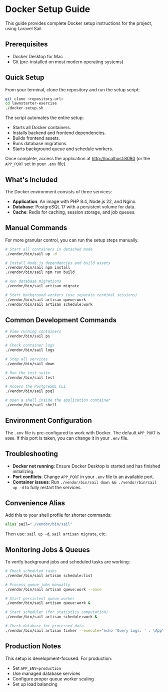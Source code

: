 # Docker Setup Guide

This guide provides complete Docker setup instructions for the project, using Laravel Sail.

## Prerequisites

- Docker Desktop for Mac
- Git (pre-installed on most modern operating systems)

## Quick Setup

From your terminal, clone the repository and run the setup script:

```bash
git clone <repository-url>
cd lawnstarter-exercise
./docker-setup.sh
```

The script automates the entire setup:
- Starts all Docker containers.
- Installs backend and frontend dependencies.
- Builds frontend assets.
- Runs database migrations.
- Starts background queue and schedule workers.

Once complete, access the application at <http://localhost:8080> (or the `APP_PORT` set in your `.env` file).

## What's Included

The Docker environment consists of three services:
- **Application**: An image with PHP 8.4, Node.js 22, and Nginx.
- **Database**: PostgreSQL 17 with a persistent volume for data.
- **Cache**: Redis for caching, session storage, and job queues.

## Manual Commands

For more granular control, you can run the setup steps manually.

```bash
# Start all containers in detached mode
./vendor/bin/sail up -d

# Install Node.js dependencies and build assets
./vendor/bin/sail npm install
./vendor/bin/sail npm run build

# Run database migrations
./vendor/bin/sail artisan migrate

# Start background workers (use separate terminal sessions)
./vendor/bin/sail artisan queue:work
./vendor/bin/sail artisan schedule:work
```

## Common Development Commands

```bash
# View running containers
./vendor/bin/sail ps

# Check container logs
./vendor/bin/sail logs

# Stop all services
./vendor/bin/sail down

# Run the test suite
./vendor/bin/sail test

# Access the PostgreSQL CLI
./vendor/bin/sail psql

# Open a shell inside the application container
./vendor/bin/sail shell
```

## Environment Configuration

The `.env` file is pre-configured to work with Docker. The default `APP_PORT` is `8080`. If this port is taken, you can change it in your `.env` file.

## Troubleshooting

- **Docker not running**: Ensure Docker Desktop is started and has finished initializing.
- **Port conflicts**: Change `APP_PORT` in your `.env` file to an available port.
- **Container issues**: Run `./vendor/bin/sail down && ./vendor/bin/sail up -d` to fully restart the services.

## Convenience Alias

Add this to your shell profile for shorter commands:

```bash
alias sail="./vendor/bin/sail"
```

Then use: `sail up -d`, `sail artisan migrate`, etc.

## Monitoring Jobs & Queues

To verify background jobs and scheduled tasks are working:

```bash
# Check scheduled tasks
./vendor/bin/sail artisan schedule:list

# Process queue jobs manually
./vendor/bin/sail artisan queue:work --once

# Start persistent queue worker
./vendor/bin/sail artisan queue:work &

# Start scheduler (for statistics computation)
./vendor/bin/sail artisan schedule:work &

# Check database for processed data
./vendor/bin/sail artisan tinker --execute="echo 'Query Logs: ' . \App\Models\QueryLog::count();"
```

## Production Notes

This setup is development-focused. For production:

- Set `APP_ENV=production`
- Use managed database services
- Configure proper queue worker scaling
- Set up load balancing
